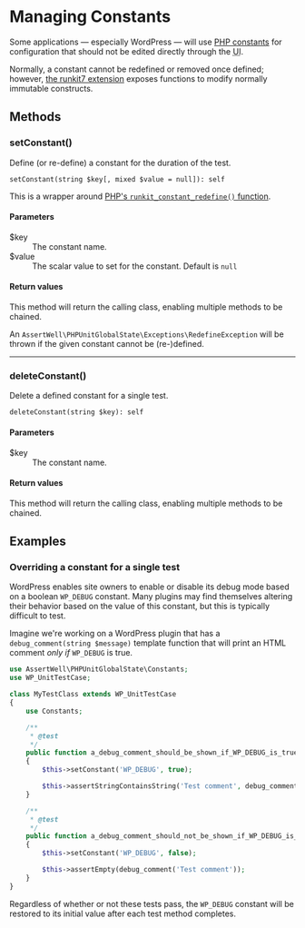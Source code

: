 # Managing Constants

Some applications — especially WordPress — will use [PHP constants](https://www.php.net/manual/en/language.constants.php) for configuration that should not be edited directly through the <abbr title="User Interface">UI</abbr>.

Normally, a constant cannot be redefined or removed once defined; however, [the runkit7 extension](Runkit.md) exposes functions to modify normally immutable constructs.


## Methods

### setConstant()

Define (or re-define) a constant for the duration of the test.

`setConstant(string $key[, mixed $value = null]): self`

This is a wrapper around [PHP's `runkit_constant_redefine()` function](https://www.php.net/manual/en/function.runkit-constant-redefine.php).

#### Parameters

<dl>
    <dt>$key</dt>
    <dd>The constant name.</dd>
    <dt>$value</dt>
    <dd>The scalar value to set for the constant. Default is <code>null</code></dd>
</dl>

#### Return values

This method will return the calling class, enabling multiple methods to be chained.

An `AssertWell\PHPUnitGlobalState\Exceptions\RedefineException` will be thrown if the given constant cannot be (re-)defined.

---

### deleteConstant()

Delete a defined constant for a single test.

`deleteConstant(string $key): self`

#### Parameters

<dl>
    <dt>$key</dt>
    <dd>The constant name.</dd>
</dl>

#### Return values

This method will return the calling class, enabling multiple methods to be chained.


## Examples

### Overriding a constant for a single test

WordPress enables site owners to enable or disable its debug mode based on a boolean `WP_DEBUG` constant. Many plugins may find themselves altering their behavior based on the value of this constant, but this is typically difficult to test.

Imagine we're working on a WordPress plugin that has a `debug_comment(string $message)` template function that will print an HTML comment *only if* `WP_DEBUG` is true.

```php
use AssertWell\PHPUnitGlobalState\Constants;
use WP_UnitTestCase;

class MyTestClass extends WP_UnitTestCase
{
    use Constants;

    /**
     * @test
     */
    public function a_debug_comment_should_be_shown_if_WP_DEBUG_is_true()
    {
        $this->setConstant('WP_DEBUG', true);

        $this->assertStringContainsString('Test comment', debug_comment('Test comment'));
    }

    /**
     * @test
     */
    public function a_debug_comment_should_not_be_shown_if_WP_DEBUG_is_false()
    {
        $this->setConstant('WP_DEBUG', false);

        $this->assertEmpty(debug_comment('Test comment'));
    }
}
```

Regardless of whether or not these tests pass, the `WP_DEBUG` constant will be restored to its initial value after each test method completes.
